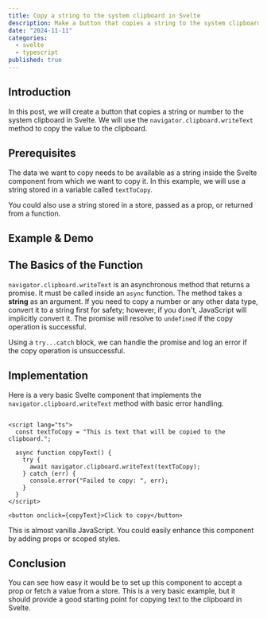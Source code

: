 ```yaml
---
title: Copy a string to the system clipboard in Svelte
description: Make a button that copies a string to the system clipboard in Svelte.
date: "2024-11-11"
categories:
  - svelte
  - typescript
published: true
---
```


<script lang="ts">
    import CopyToClipboard from '$lib/components/blog/CopyClipboardExample.svelte';
</script>

## Introduction

In this post, we will create a button that copies a string or number to the system
clipboard in Svelte. We will use the `navigator.clipboard.writeText` method to copy the
value to the clipboard.

## Prerequisites

The data we want to copy needs to be available as a string inside the Svelte component
from which we want to copy it. In this example, we will use a string stored in a variable
called `textToCopy`.

You could also use a string stored in a store, passed as a prop, or returned from a
function.

## Example & Demo

<CopyToClipboard />

## The Basics of the Function

`navigator.clipboard.writeText` is an asynchronous method that returns a promise. It must
be called inside an `async` function. The method takes a **string** as an argument. If you
need to copy a number or any other data type, convert it to a string first for safety;
however, if you don't, JavaScript will implicitly convert it. The promise will resolve to
`undefined` if the copy operation is successful.

Using a `try...catch` block, we can handle the promise and log an error if the copy
operation is unsuccessful.

## Implementation

Here is a very basic Svelte component that implements the `navigator.clipboard.writeText`
method with basic error handling.

```svelte:CopyToClipboard.svelte

<script lang="ts">
  const textToCopy = "This is text that will be copied to the clipboard.";

  async function copyText() {
    try {
      await navigator.clipboard.writeText(textToCopy);
    } catch (err) {
      console.error("Failed to copy: ", err);
    }
  }
</script>

<button onclick={copyText}>Click to copy</button>

```

This is almost vanilla JavaScript. You could easily enhance this component by adding props
or scoped styles.

## Conclusion

You can see how easy it would be to set up this component to accept a prop or fetch a
value from a store. This is a very basic example, but it should provide a good starting
point for copying text to the clipboard in Svelte.
